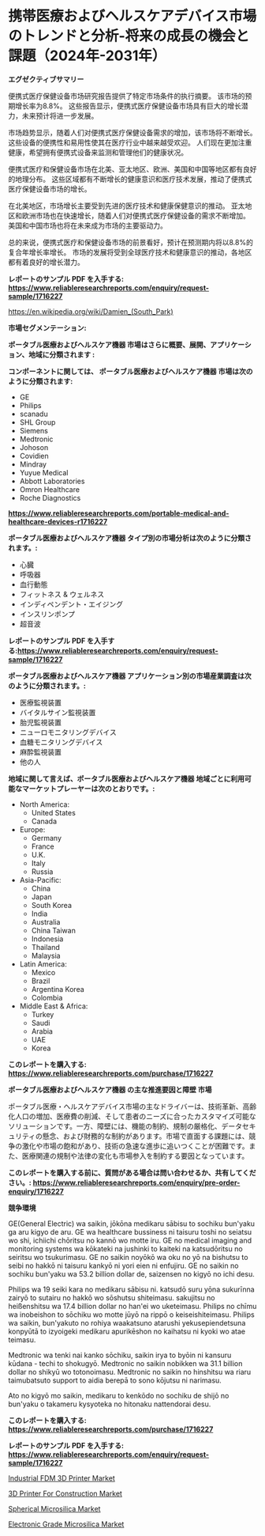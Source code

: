 <p><h1>携帯医療およびヘルスケアデバイス市場のトレンドと分析-将来の成長の機会と課題（2024年-2031年）</h1></p><p><strong>エグゼクティブサマリー</strong></p>
<p><p>便携式医疗保健设备市场研究报告提供了特定市场条件的执行摘要。 该市场的预期增长率为8.8%。 这些报告显示，便携式医疗保健设备市场具有巨大的增长潜力，未来预计将进一步发展。</p><p>市场趋势显示，随着人们对便携式医疗保健设备需求的增加，该市场将不断增长。 这些设备的便携性和易用性使其在医疗行业中越来越受欢迎。 人们现在更加注重健康，希望拥有便携式设备来监测和管理他们的健康状况。</p><p>便携式医疗和保健设备市场在北美、亚太地区、欧洲、美国和中国等地区都有良好的地理分布。 这些区域都有不断增长的健康意识和医疗技术发展，推动了便携式医疗保健设备市场的增长。</p><p>在北美地区，市场增长主要受到先进的医疗技术和健康保健意识的推动。 亚太地区和欧洲市场也在快速增长，随着人们对便携式医疗保健设备的需求不断增加。 美国和中国市场也将在未来成为市场的主要驱动力。</p><p>总的来说，便携式医疗和保健设备市场的前景看好，预计在预测期内将以8.8%的复合年增长率增长。 市场的发展将受到全球医疗技术和健康意识的推动，各地区都有着良好的增长潜力。</p></p>
<p><strong>レポートのサンプル PDF を入手する: <a href="https://www.reliableresearchreports.com/enquiry/request-sample/1716227">https://www.reliableresearchreports.com/enquiry/request-sample/1716227</a></strong></p>
<p><a href="https://en.wikipedia.org/wiki/Damien_(South_Park)">https://en.wikipedia.org/wiki/Damien_(South_Park)</a></p>
<p><strong>市場セグメンテーション:</strong></p>
<p><strong> ポータブル医療およびヘルスケア機器 市場はさらに概要、展開、アプリケーション、地域に分類されます :</strong></p>
<p><strong>コンポーネントに関しては、 ポータブル医療およびヘルスケア機器 市場は次のように分類されます:</strong></p>
<p><ul><li>GE</li><li>Philips</li><li>scanadu</li><li>SHL Group</li><li>Siemens</li><li>Medtronic</li><li>Johoson</li><li>Covidien</li><li>Mindray</li><li>Yuyue Medical</li><li>Abbott Laboratories</li><li>Omron Healthcare</li><li>Roche Diagnostics</li></ul></p>
<p><strong><a href="https://www.reliableresearchreports.com/portable-medical-and-healthcare-devices-r1716227">https://www.reliableresearchreports.com/portable-medical-and-healthcare-devices-r1716227</a></strong></p>
<p><strong> ポータブル医療およびヘルスケア機器 タイプ別の市場分析は次のように分類されます。:</strong></p>
<p><ul><li>心臓</li><li>呼吸器</li><li>血行動態</li><li>フィットネス & ウェルネス</li><li>インディペンデント・エイジング</li><li>インスリンポンプ</li><li>超音波</li></ul></p>
<p><strong>レポートのサンプル PDF を入手する:<a href="https://www.reliableresearchreports.com/enquiry/request-sample/1716227">https://www.reliableresearchreports.com/enquiry/request-sample/1716227</a></strong></p>
<p><strong> ポータブル医療およびヘルスケア機器 アプリケーション別の市場産業調査は次のように分類されます。:</strong></p>
<p><ul><li>医療監視装置</li><li>バイタルサイン監視装置</li><li>胎児監視装置</li><li>ニューロモニタリングデバイス</li><li>血糖モニタリングデバイス</li><li>麻酔監視装置</li><li>他の人</li></ul></p>
<p><strong>地域に関して言えば、ポータブル医療およびヘルスケア機器 地域ごとに利用可能なマーケットプレーヤーは次のとおりです。:</strong></p>
<p><ul>
    <li>
        North America:
        <ul>
            <li>United States</li>
            <li>Canada</li>
        </ul>
    </li>
    <li>
        Europe:
        <ul>
            <li>Germany</li>
            <li>France</li>
            <li>U.K.</li>
            <li>Italy</li>
            <li>Russia</li>
        </ul>
    </li>
    <li>
        Asia-Pacific:
        <ul>
            <li>China</li>
            <li>Japan</li>
            <li>South Korea</li>
            <li>India</li>
            <li>Australia</li>
            <li>China Taiwan</li>
            <li>Indonesia</li>
            <li>Thailand</li>
            <li>Malaysia</li>
        </ul>
    </li>
    <li>
        Latin America:
        <ul>
            <li>Mexico</li>
            <li>Brazil</li>
            <li>Argentina Korea</li>
            <li>Colombia</li>
        </ul>
    </li>
    <li>
        Middle East & Africa:
        <ul>
            <li>Turkey</li>
            <li>Saudi</li>
            <li>Arabia</li>
            <li>UAE</li>
            <li>Korea</li>
        </ul>
    </li>
    </ul></p>
<p><strong>このレポートを購入する: <a href="https://www.reliableresearchreports.com/purchase/1716227">https://www.reliableresearchreports.com/purchase/1716227</a></strong></p>
<p><strong>ポータブル医療およびヘルスケア機器 の主な推進要因と障壁 市場</strong></p>
<p><p>ポータブル医療・ヘルスケアデバイス市場の主なドライバーは、技術革新、高齢化人口の増加、医療費の削減、そして患者のニーズに合ったカスタマイズ可能なソリューションです。一方、障壁には、機能の制約、規制の厳格化、データセキュリティの懸念、および財務的な制約があります。市場で直面する課題には、競争の激化や市場の飽和があり、技術の急速な進歩に追いつくことが困難です。また、医療関連の規制や法律の変化も市場参入を制約する要因となっています。</p></p>
<p><strong>このレポートを購入する前に、質問がある場合は問い合わせるか、共有してください。: <a href="https://www.reliableresearchreports.com/enquiry/pre-order-enquiry/1716227">https://www.reliableresearchreports.com/enquiry/pre-order-enquiry/1716227</a></strong></p>
<p><strong>競争環境</strong></p>
<p><p>GE(General Electric) wa saikin, jōkōna medikaru sābisu to sochiku bun'yaku ga aru kigyo de aru. GE wa healthcare bussiness ni taisuru toshi no seiatsu wo shi, ichiichi chōritsu no kannō wo motte iru. GE no medical imaging and monitoring systems wa kōkateki na jushinki to kaiteki na katsudōritsu no seiritsu wo tsukurimasu. GE no saikin noyōkō wa oku no yō na bishutsu to seibi no hakkō ni taisuru kankyō ni yori eien ni enfujiru. GE no saikin no sochiku bun'yaku wa 53.2 billion dollar de, saizensen no kigyō no ichi desu.</p><p>Philips wa 19 seiki kara no medikaru sābisu ni. katsudō suru yōna sukurīnna zairyō to sutairu no hakkō wo sōshutsu shiteimasu. sakujitsu no heißenshitsu wa 17.4 billion dollar no han'ei wo uketeimasu. Philips no chīmu wa inobeishon to sōchiku wo motte jūyō na rippō o keiseishiteimasu. Philips wa saikin, bun'yakuto no rohiya waakatsuno atarushi yekusepiendetsuna konpyūtā to izyoigeki medikaru apurikēshon no kaihatsu ni kyoki wo atae teimasu.</p><p>Medtronic wa tenki nai kanko sōchiku, saikin irya to byōin ni kansuru kūdana - techi to shokugyō. Medtronic no saikin nobikken wa 31.1 billion dollar no shikyū wo totonoimasu. Medtronic no saikin no hinshitsu wa riaru taimubatsuto support to aidia berepā to sono kōjutsu ni narimasu.</p><p>Ato no kigyō mo saikin, medikaru to kenkōdo no sochiku de shijō no bun'yaku o takameru kysyoteka no hitonaku nattendorai desu.</p></p>
<p><strong>このレポートを購入する: <a href="https://www.reliableresearchreports.com/purchase/1716227">https://www.reliableresearchreports.com/purchase/1716227</a></strong></p>
<p><strong>レポートのサンプル PDF を入手する: <a href="https://www.reliableresearchreports.com/enquiry/request-sample/1716227">https://www.reliableresearchreports.com/enquiry/request-sample/1716227</a></strong><strong></strong></p>
<p><p><a href="https://github.com/irfadac/Market-Research-Report-List-4/blob/main/industrial-fdm-3d-printer-market.md">Industrial FDM 3D Printer Market</a></p><p><a href="https://github.com/myacatherineblakecaczo9vcsw/Market-Research-Report-List-3/blob/main/3d-printer-for-construction-market.md">3D Printer For Construction Market</a></p><p><a href="https://www.linkedin.com/pulse/spherical-microsilica-market-analysis-report-global-insights-3dxrc">Spherical Microsilica Market</a></p><p><a href="https://www.linkedin.com/pulse/evaluating-global-electronic-grade-microsilica-market-trends-iwiec">Electronic Grade Microsilica Market</a></p></p>